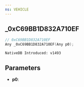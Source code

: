 ```yaml
---
ns: VEHICLE
---
```

## _0xC69BB1D832A710EF

```c
// 0xC69BB1D832A710EF
Any _0xC69BB1D832A710EF(Any p0);
```

```
NativeDB Introduced: v1493
```

## Parameters
* **p0**:
